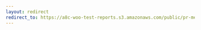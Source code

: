 ```yaml
---
layout: redirect
redirect_to: https://a8c-woo-test-reports.s3.amazonaws.com/public/pr-merge/37561/api/index.html
---
```

